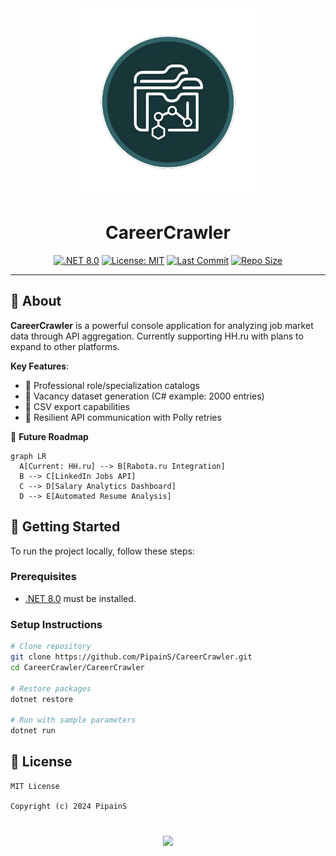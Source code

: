 <!-- Logo Section -->
<div align="center">
  <img src="CareerCrawler/assets/logo/career-crawler-logo.png" alt="CareerCrawler Logo" width="300">
  <h1>CareerCrawler</h1>
</div>

<!-- Status Badges -->
<div align="center">

[![.NET 8.0](https://img.shields.io/badge/.NET-8.0-512BD4?logo=.net&style=flat-square)](https://dotnet.microsoft.com)
[![License: MIT](https://img.shields.io/badge/License-MIT-blue.svg?style=flat-square)](LICENSE)
[![Last Commit](https://img.shields.io/github/last-commit/PipainS/HHParser?color=green&logo=git&style=flat-square)](https://github.com/PipainS/HHParser/commits/main)
[![Repo Size](https://img.shields.io/github/repo-size/PipainS/HHParser?color=informational&style=flat-square)](https://github.com/PipainS/HHParser)

</div>

---

## 📖 About

**CareerCrawler** is a powerful console application for analyzing job market data through API aggregation. Currently supporting HH.ru with plans to expand to other platforms.

**Key Features**:
- 🎯 Professional role/specialization catalogs
- 💾 Vacancy dataset generation (C# example: 2000 entries)
- 📁 CSV export capabilities
- 🔁 Resilient API communication with Polly retries

🔮 **Future Roadmap**
```mermaid
graph LR
  A[Current: HH.ru] --> B[Rabota.ru Integration]
  B --> C[LinkedIn Jobs API]
  C --> D[Salary Analytics Dashboard]
  D --> E[Automated Resume Analysis]
```
## 🚀 Getting Started

To run the project locally, follow these steps:

### Prerequisites
- [.NET 8.0](https://dotnet.microsoft.com/) must be installed.

### Setup Instructions

```bash
# Clone repository
git clone https://github.com/PipainS/CareerCrawler.git
cd CareerCrawler/CareerCrawler

# Restore packages
dotnet restore

# Run with sample parameters
dotnet run
```
## 📜 License

```text
MIT License

Copyright (c) 2024 PipainS
```
<div align="center" style="margin-top: 40px"> <img src="https://img.shields.io/badge/Made%20with-♥%20in%20C%23-blue?style=for-the-badge"> </div> 
